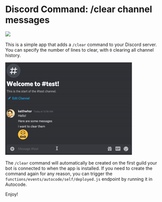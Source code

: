 # Discord Command: /clear channel messages
[<img src="https://open.autocode.com/static/images/open.svg?" width="192">](https://open.autocode.com/)

This is a simple app that adds a `/clear` command to your Discord server.
You can specify the number of lines to clear, with `0` clearing all channel history.

![Clear messages](/readme/gallery/01.gif)

The `/clear` command will automatically be created on the first guild your
bot is connected to when the app is installed. If you need to create the command
again for any reason, you can trigger the `functions/events/autocode/self/deployed.js`
endpoint by running it in Autocode.

Enjoy!